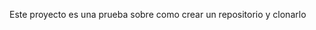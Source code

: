 Este proyecto es una prueba sobre como crear un repositorio y clonarlo

<!-- this is a coment here -->